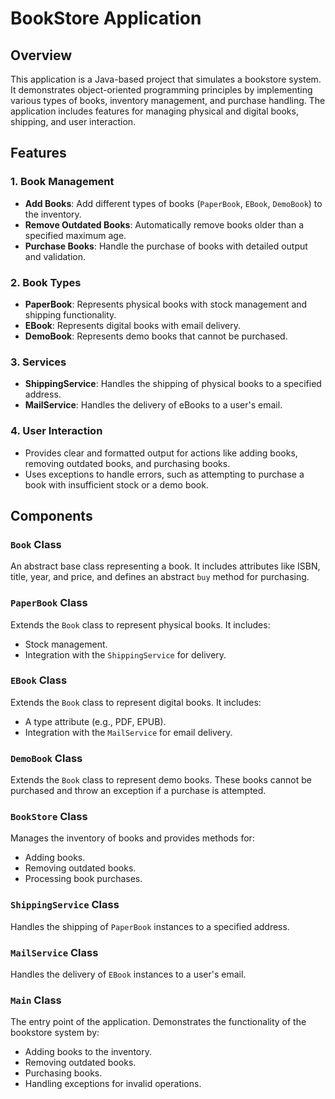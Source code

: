 # BookStore Application

## Overview
This application is a Java-based project that simulates a bookstore system. It demonstrates object-oriented programming principles by implementing various types of books, inventory management, and purchase handling. The application includes features for managing physical and digital books, shipping, and user interaction.

## Features

### 1. Book Management
- **Add Books**: Add different types of books (`PaperBook`, `EBook`, `DemoBook`) to the inventory.
- **Remove Outdated Books**: Automatically remove books older than a specified maximum age.
- **Purchase Books**: Handle the purchase of books with detailed output and validation.

### 2. Book Types
- **PaperBook**: Represents physical books with stock management and shipping functionality.
- **EBook**: Represents digital books with email delivery.
- **DemoBook**: Represents demo books that cannot be purchased.

### 3. Services
- **ShippingService**: Handles the shipping of physical books to a specified address.
- **MailService**: Handles the delivery of eBooks to a user's email.

### 4. User Interaction
- Provides clear and formatted output for actions like adding books, removing outdated books, and purchasing books.
- Uses exceptions to handle errors, such as attempting to purchase a book with insufficient stock or a demo book.

## Components

### `Book` Class
An abstract base class representing a book. It includes attributes like ISBN, title, year, and price, and defines an abstract `buy` method for purchasing.

### `PaperBook` Class
Extends the `Book` class to represent physical books. It includes:
- Stock management.
- Integration with the `ShippingService` for delivery.

### `EBook` Class
Extends the `Book` class to represent digital books. It includes:
- A type attribute (e.g., PDF, EPUB).
- Integration with the `MailService` for email delivery.

### `DemoBook` Class
Extends the `Book` class to represent demo books. These books cannot be purchased and throw an exception if a purchase is attempted.

### `BookStore` Class
Manages the inventory of books and provides methods for:
- Adding books.
- Removing outdated books.
- Processing book purchases.

### `ShippingService` Class
Handles the shipping of `PaperBook` instances to a specified address.

### `MailService` Class
Handles the delivery of `EBook` instances to a user's email.

### `Main` Class
The entry point of the application. Demonstrates the functionality of the bookstore system by:
- Adding books to the inventory.
- Removing outdated books.
- Purchasing books.
- Handling exceptions for invalid operations.
